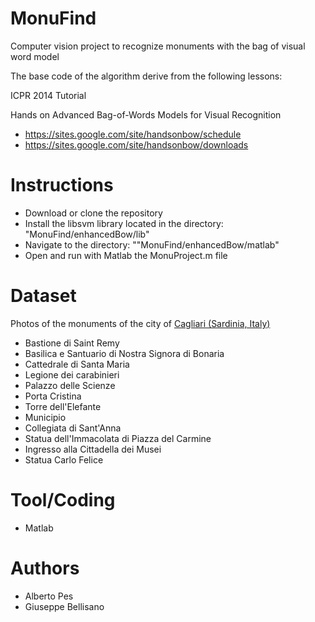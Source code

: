 # MonuFind
Computer vision project to recognize monuments with the bag of visual word model

The base code of the algorithm derive from the following lessons:

ICPR 2014 Tutorial

Hands on Advanced Bag-of-Words Models for Visual Recognition
- https://sites.google.com/site/handsonbow/schedule
- https://sites.google.com/site/handsonbow/downloads

# Instructions
- Download or clone the repository
- Install the libsvm library located in the directory: "MonuFind/enhancedBow/lib"
- Navigate to the directory: ""MonuFind/enhancedBow/matlab"
- Open and run with Matlab the MonuProject.m file

# Dataset
Photos of the monuments of the city of [Cagliari (Sardinia, Italy)](https://it.wikipedia.org/wiki/Monumenti_di_Cagliari)

- Bastione di Saint Remy
- Basilica e Santuario di Nostra Signora di Bonaria
- Cattedrale di Santa Maria
- Legione dei carabinieri
- Palazzo delle Scienze
- Porta Cristina
- Torre dell'Elefante
- Municipio
- Collegiata di Sant'Anna
- Statua dell'Immacolata di Piazza del Carmine
- Ingresso alla Cittadella dei Musei
- Statua Carlo Felice

# Tool/Coding
- Matlab

# Authors
- Alberto Pes
- Giuseppe Bellisano

